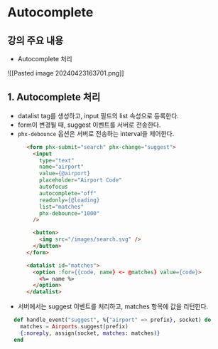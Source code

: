 # Autocomplete

## 강의 주요 내용

* Autocomplete 처리

![[Pasted image 20240423163701.png]]

## 1. Autocomplete 처리

* datalist tag를 생성하고, input 필드의 list 속성으로 등록한다.
* form이 변경될 때, suggest 이벤트를 서버로 전송한다.
* `phx-debounce` 옵션은 서버로 전송하는 interval을 제어한다.
```html
      <form phx-submit="search" phx-change="suggest">
        <input
          type="text"
          name="airport"
          value={@airport}
          placeholder="Airport Code"
          autofocus
          autocomplete="off"
          readonly={@loading}
          list="matches"
          phx-debounce="1000"
        />  

        <button>
          <img src="/images/search.svg" />
        </button>
      </form>  

      <datalist id="matches">
        <option :for={{code, name} <- @matches} value={code}>
          <%= name %>
        </option>
      </datalist>
```


* 서버에서는 suggest 이벤트를 처리하고, matches 항목에 값을 리턴한다.
```elixir
  def handle_event("suggest", %{"airport" => prefix}, socket) do
    matches = Airports.suggest(prefix)
    {:noreply, assign(socket, matches: matches)}
  end
```
